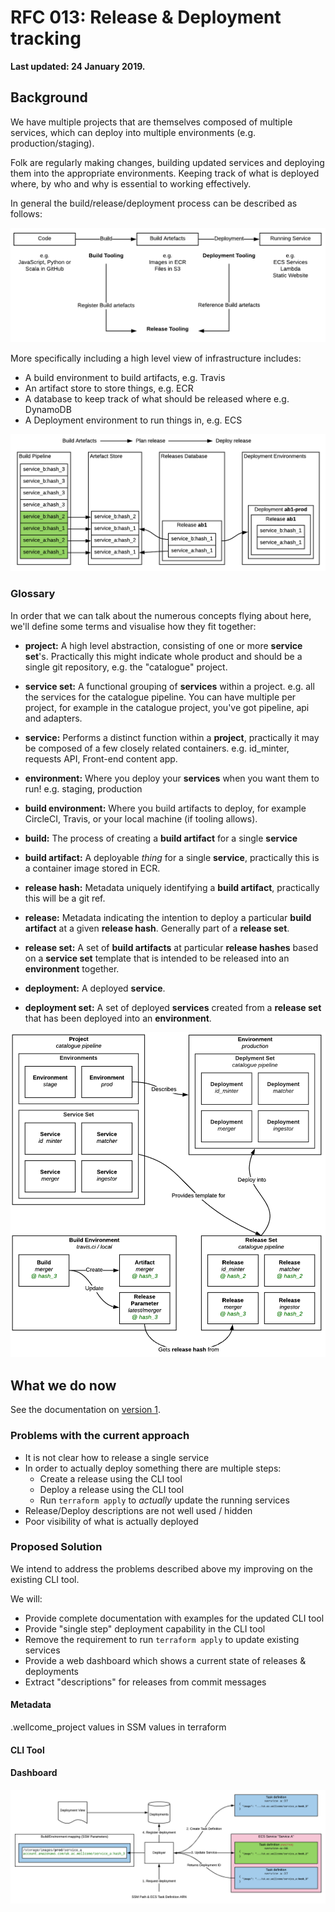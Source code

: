 # RFC 013: Release & Deployment tracking

**Last updated: 24 January 2019.**

## Background

We have multiple projects that are themselves composed of multiple services, which can deploy into multiple environments (e.g. production/staging).

Folk are regularly making changes, building updated services and deploying them into the appropriate environments. Keeping track of what is deployed where, by who and why is essential to working effectively.

In general the build/release/deployment process can be described as follows:

![Simple overview](simple_flow.png)

More specifically including a high level view of infrastructure includes:

- A build environment to build artifacts, e.g. Travis
- An artifact store to store things, e.g. ECR
- A database to keep track of what should be released where e.g. DynamoDB
- A Deployment environment to run things in, e.g. ECS

![Infrastructure overvier](high_level_infra.png)

### Glossary

In order that we can talk about the numerous concepts flying about here, we'll define some terms and visualise how they fit together:

- **project:** A high level abstraction, consisting of one or more **service set**'s. Practically this might indicate whole product and should be a single git repository, e.g. the "catalogue" project.

- **service set:** A functional grouping of **services** within a project. e.g. all the services for the catalogue pipeline. You can have multiple per project, for example in the catalogue project, you've got pipeline, api and adapters.

- **service:** Performs a distinct function within a **project**, practically it may be composed of a few closely related containers. e.g. id_minter, requests API, Front-end content app.

- **environment:** Where you deploy your **services** when you want them to run! e.g. staging, production

- **build environment:** Where you build artifacts to deploy, for example CircleCI, Travis, or your local machine (if tooling allows).

- **build:** The process of creating a **build artifact** for a single **service**

- **build artifact:** A deployable _thing_ for a single **service**, practically this is a container image stored in ECR.

- **release hash:** Metadata uniquely identifying a **build artifact**, practically this will be a git ref. 

- **release:** Metadata indicating the intention to deploy a particular **build artifact** at a given **release hash**. Generally part of a **release set**.

- **release set:** A set of **build artifacts** at particular **release hashes** based on a **service set** template that is intended to be released into an **environment** together.

- **deployment:** A deployed **service**.
- **deployment set:** A set of deployed **services** created from a **release set** that has been deployed into an **environment**.

![Terms](terms.png)

## What we do now

See the documentation on [version 1](v1/README.md).

### Problems with the current approach

- It is not clear how to release a single service
- In order to actually deploy something there are multiple steps:
  - Create a release using the CLI tool
  - Deploy a release using the CLI tool
  - Run `terraform apply` to _actually_ update the running services
- Release/Deploy descriptions are not well used / hidden
- Poor visibility of what is actually deployed

### Proposed Solution

We intend to address the problems described above my improving on the existing CLI tool.

We will:

- Provide complete documentation with examples for the updated CLI tool
- Provide "single step" deployment capability in the CLI tool
- Remove the requirement to run `terraform apply` to update existing services
- Provide a web dashboard which shows a current state of releases & deployments
- Extract "descriptions" for releases from commit messages

#### Metadata

.wellcome_project
values in SSM
values in terraform

#### CLI Tool



#### Dashboard



![Terms](proposed_wip.png)

